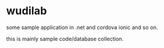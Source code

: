 # wudilab
some sample application in .net and cordova ionic and so on.

this is mainly sample code/database collection.
